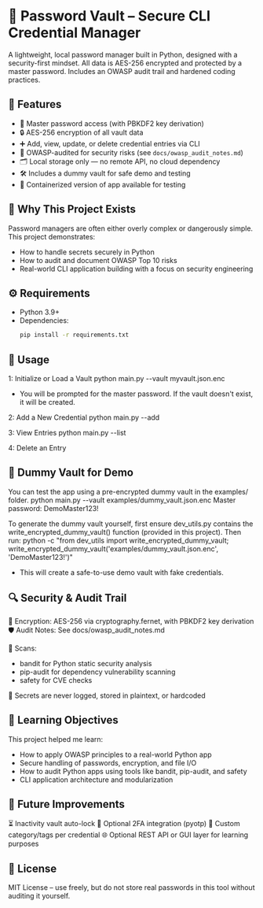 # 🔐 Password Vault – Secure CLI Credential Manager

A lightweight, local password manager built in Python, designed with a security-first mindset. All data is AES-256 encrypted and protected by a master password. Includes an OWASP audit trail and hardened coding practices.

## 📌 Features

- 🔐 Master password access (with PBKDF2 key derivation)
- 🔒 AES-256 encryption of all vault data
- ➕ Add, view, update, or delete credential entries via CLI
- 🧪 OWASP-audited for security risks (see `docs/owasp_audit_notes.md`)
- 🗂️ Local storage only — no remote API, no cloud dependency
- 🛠️ Includes a dummy vault for safe demo and testing
- 🐳 Containerized version of app available for testing

## 🧠 Why This Project Exists

Password managers are often either overly complex or dangerously simple. This project demonstrates:
- How to handle secrets securely in Python
- How to audit and document OWASP Top 10 risks
- Real-world CLI application building with a focus on security engineering

## ⚙️ Requirements

- Python 3.9+
- Dependencies:
  ```bash
  pip install -r requirements.txt

## 🚀 Usage

1: Initialize or Load a Vault
python main.py --vault myvault.json.enc
- You will be prompted for the master password. If the vault doesn't exist, it will be created.

2: Add a New Credential
python main.py --add

3: View Entries
python main.py --list

4: Delete an Entry

## 🧪 Dummy Vault for Demo
You can test the app using a pre-encrypted dummy vault in the examples/ folder.
python main.py --vault examples/dummy_vault.json.enc
Master password: DemoMaster123!

To generate the dummy vault yourself, first ensure dev_utils.py contains the write_encrypted_dummy_vault() function (provided in this project). Then run:
python -c "from dev_utils import write_encrypted_dummy_vault; write_encrypted_dummy_vault('examples/dummy_vault.json.enc', 'DemoMaster123!')"
- This will create a safe-to-use demo vault with fake credentials.

## 🔍 Security & Audit Trail
🔐 Encryption: AES-256 via cryptography.fernet, with PBKDF2 key derivation
🛡️ Audit Notes: See docs/owasp_audit_notes.md

🧪 Scans:
- bandit for Python static security analysis
- pip-audit for dependency vulnerability scanning
- safety for CVE checks

🚫 Secrets are never logged, stored in plaintext, or hardcoded

## 🧠 Learning Objectives
This project helped me learn:
- How to apply OWASP principles to a real-world Python app
- Secure handling of passwords, encryption, and file I/O
- How to audit Python apps using tools like bandit, pip-audit, and safety
- CLI application architecture and modularization

## 🏁 Future Improvements
⏳ Inactivity vault auto-lock
🔐 Optional 2FA integration (pyotp)
🧩 Custom category/tags per credential
🌐 Optional REST API or GUI layer for learning purposes

## 📜 License
MIT License – use freely, but do not store real passwords in this tool without auditing it yourself.
